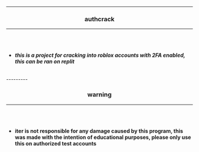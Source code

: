 --------

### <p align="center">authcrack</p>

---------

<br><br>
<strong> <i>
* this is a project for cracking into roblox accounts with 2FA enabled, this can be ran on replit
</strong> </i>
</br>
---------

### <p align="center">warning</p>

--------
<br><br>
<strong>
* iter is not responsible for any damage caused by this program, this was made with the intention of educational purposes, please only use this on authorized test accounts
</strong>
</br>
